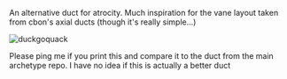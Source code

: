 An alternative duct for atrocity. Much inspiration for the vane layout taken from cbon's axial ducts (though it's really simple...)

![duckgoquack](Atrocity_Duct_Alternative\Images\atroduct.png)

Please ping me if you print this and compare it to the duct from the main archetype repo. I have no idea if this is actually a better duct